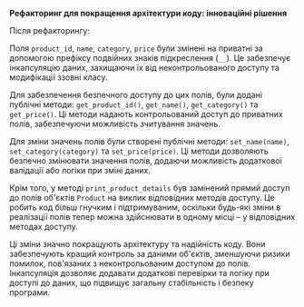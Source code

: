 **Рефакторинг для покращення архітектури коду: інноваційні рішення**

Після рефакторингу:

Поля `product_id`, `name`, `category`, `price` були змінені на приватні за допомогою префіксу подвійних знаків підкреслення (`__`). Це забезпечує інкапсуляцію даних, захищаючи їх від неконтрольованого доступу та модифікації ззовні класу.

Для забезпечення безпечного доступу до цих полів, були додані публічні методи: `get_product_id()`, `get_name()`, `get_category()` та `get_price()`. Ці методи надають контрольований доступ до приватних полів, забезпечуючи можливість зчитування значень.

Для зміни значень полів були створені публічні методи: `set_name(name)`, `set_category(category)` та `set_price(price)`. Ці методи дозволяють безпечно змінювати значення полів, додаючи можливість додаткової валідації або логіки при зміні даних.

Крім того, у методі `print_product_details` був замінений прямий доступ до полів об'єктів `Product` на виклик відповідних методів доступу. Це робить код більш гнучким і підтримуваним, оскільки будь-які зміни в реалізації полів тепер можна здійснювати в одному місці – у відповідних методах доступу.

Ці зміни значно покращують архітектуру та надійність коду. Вони забезпечують кращий контроль за даними об'єктів, зменшуючи ризики помилок, пов'язаних з неконтрольованим доступом до полів. Інкапсуляція дозволяє додавати додаткові перевірки та логіку при доступі до даних, що підвищує загальну стабільність і безпеку програми.